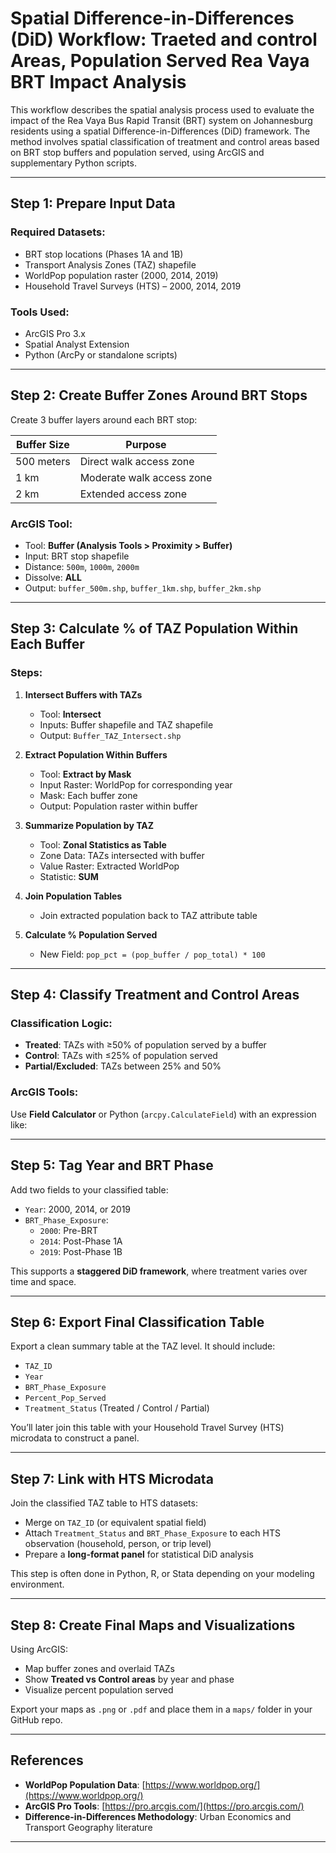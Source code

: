 # Spatial Difference-in-Differences (DiD) Workflow: Traeted and control Areas, Population Served Rea Vaya BRT Impact Analysis

This workflow describes the spatial analysis process used to evaluate the impact of the Rea Vaya Bus Rapid Transit (BRT) system on Johannesburg residents using a spatial Difference-in-Differences (DiD) framework. The method involves spatial classification of treatment and control areas based on BRT stop buffers and population served, using ArcGIS and supplementary Python scripts.

---

## Step 1: Prepare Input Data

### Required Datasets:
- BRT stop locations (Phases 1A and 1B)
- Transport Analysis Zones (TAZ) shapefile
- WorldPop population raster (2000, 2014, 2019)
- Household Travel Surveys (HTS) – 2000, 2014, 2019

### Tools Used:
- ArcGIS Pro 3.x
- Spatial Analyst Extension
- Python (ArcPy or standalone scripts)

---

## Step 2: Create Buffer Zones Around BRT Stops

Create 3 buffer layers around each BRT stop:

| Buffer Size | Purpose |
|-------------|---------|
| 500 meters  | Direct walk access zone |
| 1 km        | Moderate walk access zone |
| 2 km        | Extended access zone |

### ArcGIS Tool:
- Tool: **Buffer (Analysis Tools > Proximity > Buffer)**
- Input: BRT stop shapefile
- Distance: `500m`, `1000m`, `2000m`
- Dissolve: **ALL**
- Output: `buffer_500m.shp`, `buffer_1km.shp`, `buffer_2km.shp`

---

## Step 3: Calculate % of TAZ Population Within Each Buffer

### Steps:

1. **Intersect Buffers with TAZs**
   - Tool: **Intersect**
   - Inputs: Buffer shapefile and TAZ shapefile
   - Output: `Buffer_TAZ_Intersect.shp`

2. **Extract Population Within Buffers**
   - Tool: **Extract by Mask**
   - Input Raster: WorldPop for corresponding year
   - Mask: Each buffer zone
   - Output: Population raster within buffer

3. **Summarize Population by TAZ**
   - Tool: **Zonal Statistics as Table**
   - Zone Data: TAZs intersected with buffer
   - Value Raster: Extracted WorldPop
   - Statistic: **SUM**

4. **Join Population Tables**
   - Join extracted population back to TAZ attribute table

5. **Calculate % Population Served**
   - New Field: `pop_pct = (pop_buffer / pop_total) * 100`

---

## Step 4: Classify Treatment and Control Areas

### Classification Logic:
- **Treated**: TAZs with ≥50% of population served by a buffer
- **Control**: TAZs with ≤25% of population served
- **Partial/Excluded**: TAZs between 25% and 50%

### ArcGIS Tools:
Use **Field Calculator** or Python (`arcpy.CalculateField`) with an expression like:

---

## **Step 5: Tag Year and BRT Phase**

Add two fields to your classified table:

- `Year`: 2000, 2014, or 2019
- `BRT_Phase_Exposure`:  
  - `2000`: Pre-BRT  
  - `2014`: Post-Phase 1A  
  - `2019`: Post-Phase 1B  

This supports a **staggered DiD framework**, where treatment varies over time and space.

---

## Step 6: Export Final Classification Table

Export a clean summary table at the TAZ level. It should include:

- `TAZ_ID`
- `Year`
- `BRT_Phase_Exposure`
- `Percent_Pop_Served`
- `Treatment_Status` (Treated / Control / Partial)

You’ll later join this table with your Household Travel Survey (HTS) microdata to construct a panel.

---

## Step 7: Link with HTS Microdata

Join the classified TAZ table to HTS datasets:

- Merge on `TAZ_ID` (or equivalent spatial field)
- Attach `Treatment_Status` and `BRT_Phase_Exposure` to each HTS observation (household, person, or trip level)
- Prepare a **long-format panel** for statistical DiD analysis

This step is often done in Python, R, or Stata depending on your modeling environment.

---

## Step 8: Create Final Maps and Visualizations

Using ArcGIS:

- Map buffer zones and overlaid TAZs
- Show **Treated vs Control areas** by year and phase
- Visualize percent population served

Export your maps as `.png` or `.pdf` and place them in a `maps/` folder in your GitHub repo.

---

## References

- **WorldPop Population Data**: [https://www.worldpop.org/](https://www.worldpop.org/)
- **ArcGIS Pro Tools**: [https://pro.arcgis.com/](https://pro.arcgis.com/)
- **Difference-in-Differences Methodology**: Urban Economics and Transport Geography literature

---
